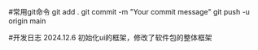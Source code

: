 #常用git命令
git add .
git commit -m "Your commit message"
git push -u origin main

#开发日志
2024.12.6 初始化ui的框架，修改了软件包的整体框架